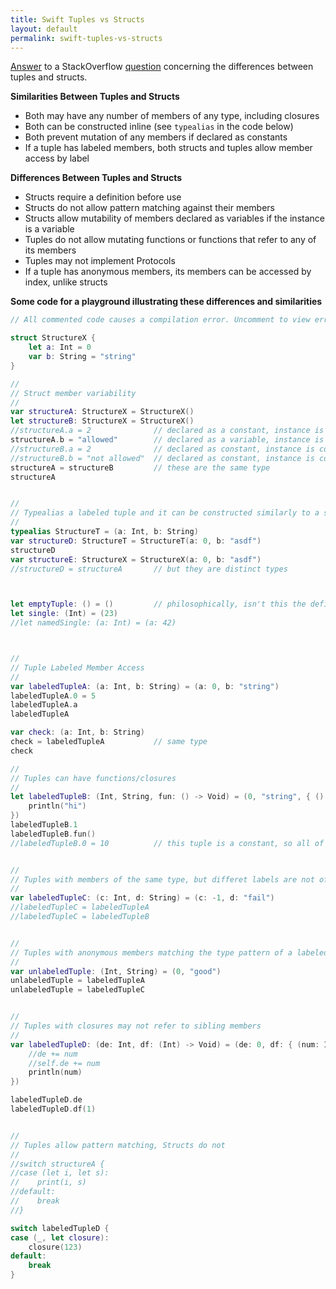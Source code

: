 ```yaml
---
title: Swift Tuples vs Structs
layout: default
permalink: swift-tuples-vs-structs
---
```


[Answer](http://stackoverflow.com/a/27386550/919790) to a StackOverflow [question](http://stackoverflow.com/q/27384151/919790) concerning the differences between tuples and structs.

**Similarities Between Tuples and Structs**

- Both may have any number of members of any type, including closures
- Both can be constructed inline (see `typealias` in the code below)
- Both prevent mutation of any members if declared as constants
- If a tuple has labeled members, both structs and tuples allow member access by label


**Differences Between Tuples and Structs**

- Structs require a definition before use
- Structs do not allow pattern matching against their members
- Structs allow mutability of members declared as variables if the instance is a variable
- Tuples do not allow mutating functions or functions that refer to any of its members
- Tuples may not implement Protocols
- If a tuple has anonymous members, its members can be accessed by index, unlike structs


**Some code for a playground illustrating these differences and similarities**


```swift
// All commented code causes a compilation error. Uncomment to view error messages.

struct StructureX {
    let a: Int = 0
    var b: String = "string"
}

//
// Struct member variability
//
var structureA: StructureX = StructureX()
let structureB: StructureX = StructureX()
//structureA.a = 2              // declared as a constant, instance is variable
structureA.b = "allowed"        // declared as a variable, instance is variable
//structureB.a = 2              // declared as constant, instance is constant
//structureB.b = "not allowed"  // declared as constant, instance is constant
structureA = structureB         // these are the same type
structureA


//
// Typealias a labeled tuple and it can be constructed similarly to a struct
//
typealias StructureT = (a: Int, b: String)
var structureD: StructureT = StructureT(a: 0, b: "asdf")
structureD
var structureE: StructureX = StructureX(a: 0, b: "asdf")
//structureD = structureA       // but they are distinct types



let emptyTuple: () = ()         // philosophically, isn't this the definition of Void?
let single: (Int) = (23)
//let namedSingle: (a: Int) = (a: 42)



//
// Tuple Labeled Member Access
//
var labeledTupleA: (a: Int, b: String) = (a: 0, b: "string")
labeledTupleA.0 = 5
labeledTupleA.a
labeledTupleA

var check: (a: Int, b: String)
check = labeledTupleA           // same type
check

//
// Tuples can have functions/closures
//
let labeledTupleB: (Int, String, fun: () -> Void) = (0, "string", { () -> Void in
    println("hi")
})
labeledTupleB.1
labeledTupleB.fun()
//labeledTupleB.0 = 10          // this tuple is a constant, so all of its members are constant


//
// Tuples with members of the same type, but differet labels are not of the same type
//
var labeledTupleC: (c: Int, d: String) = (c: -1, d: "fail")
//labeledTupleC = labeledTupleA
//labeledTupleC = labeledTupleB


//
// Tuples with anonymous members matching the type pattern of a labeled member tuple are of equivalent type
//
var unlabeledTuple: (Int, String) = (0, "good")
unlabeledTuple = labeledTupleA
unlabeledTuple = labeledTupleC


//
// Tuples with closures may not refer to sibling members
//
var labeledTupleD: (de: Int, df: (Int) -> Void) = (de: 0, df: { (num: Int) -> Void in
    //de += num
    //self.de += num
    println(num)
})

labeledTupleD.de
labeledTupleD.df(1)


//
// Tuples allow pattern matching, Structs do not
//
//switch structureA {
//case (let i, let s):
//    print(i, s)
//default:
//    break
//}

switch labeledTupleD {
case (_, let closure):
    closure(123)
default:
    break
}








```